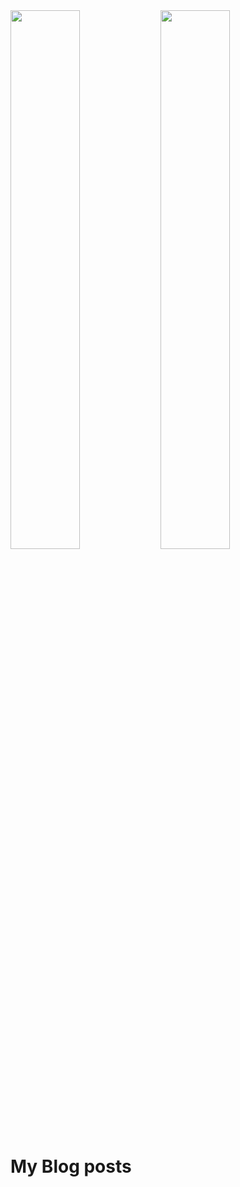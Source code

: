 <img align="left" width="47%" src="https://github-readme-stats.vercel.app/api?username=Saqib7khan&show_icons=true&theme=radical" />
<img align="left" width="47%" src="https://github-readme-stats.vercel.app/api/top-langs/?username=Saqib7khan&layout=compact" />

# My Blog posts
<!-- BLOG-POST-LIST:START -->
<!-- BLOG-POST-LIST:END -->